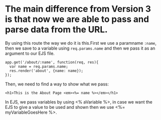 The main difference from Version 3 is that now we are able to pass and parse data
from the URL.
=================================================================================

By using this route the way we do it is this.First we use a paramname  `:name`,
then we save to a variable using `req.params.name` and then we pass it as an
argument to our EJS file.
```
app.get('/about/:name', function(req, res){
  var name = req.params.name;
  res.render('about', {name: name});
});
```
Then, we need to find a way to show what we pass:

```
<h1>This is the About Page <em><%= name %></em></h1>
```

In EJS, we pass variables by using <% aVariable %>, in case we want the EJS to give
a value to be used and shown then we use <%= myVariableGoesHere %>.
